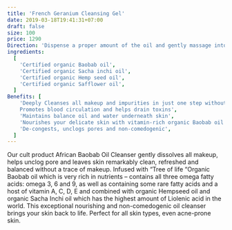 ```yaml
---
title: 'French Geranium Cleansing Gel'
date: 2019-03-18T19:41:31+07:00
draft: false
size: 100
price: 1290
Direction: 'Dispense a proper amount of the oil and gently massage into skin in circular motions. Add more water, the oil will emulsify into a low-foaming milk, melting away makeup and impurities effortlessly. Rinse off well with water. Can be used morning and night.'
ingredients:
  [
    'Certified organic Baobab oil',
    'Certified organic Sacha inchi oil',
    'Certified organic Hemp seed oil',
    'Certified organic Safflower oil',
  ]
Benefits: [
    'Deeply Cleanses all makeup and impurities in just one step without drying
    Promotes blood circulation and helps drain toxins',
    'Maintains balance oil and water underneath skin',
    'Nourishes your delicate skin with vitamin-rich organic Baobab oil',
    'De-congests, unclogs pores and non-comedogenic',
  ]
---
```


Our cult product African Baobab Oil Cleanser gently dissolves all makeup, helps unclog pore and leaves skin remarkably clean, refreshed and balanced without a trace of makeup. Infused with “Tree of life “Organic Baobab oil which is very rich in nutrients – contains all three omega fatty acids: omega 3, 6 and 9, as well as containing some rare fatty acids and a host of vitamin A, C, D, E and combined with organic Hempseed oil and organic Sacha Inchi oil which has the highest amount of Liolenic acid in the world. This exceptional nourishing and non-comedogenic oil cleanser brings your skin back to life. Perfect for all skin types, even acne-prone skin.
